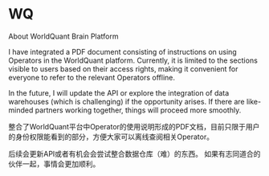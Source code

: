 # WQ
About WorldQuant Brain Platform

I have integrated a PDF document consisting of instructions on using Operators in the WorldQuant platform. Currently, 
it is limited to the sections visible to users based on their access rights, making it convenient for everyone to refer to the relevant Operators offline.

In the future, I will update the API or explore the integration of data warehouses (which is challenging) if the opportunity arises.
If there are like-minded partners working together, things will proceed more smoothly.


整合了WorldQuant平台中Operator的使用说明形成的PDF文档，目前只限于用户的身份权限能看到的部分，方便大家可以离线查阅相关Operator。

后续会更新API或者有机会会尝试整合数据仓库（难）的东西。
如果有志同道合的伙伴一起，事情会更加顺利。
